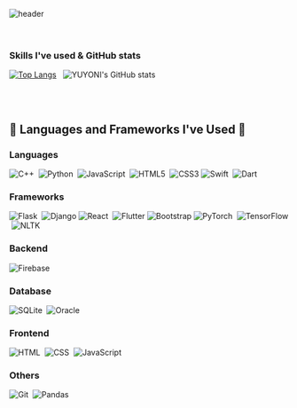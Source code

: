 ![header](https://capsule-render.vercel.app/api?type=waving&color=0:B2BED9,90:B7D4CD&height=200&&section=footer&text=Welcome%20to%20My%20Code%20Space!&fontSize=55&fontColor=FFFFFF&borderRadius=30&animation=twinkling&fontAlignY=65)
<br/><br/><br/>
### Skills I've used & GitHub stats

[![Top Langs](https://github-readme-stats.vercel.app/api/top-langs/?username=yuyoni&layout=compact&langs_count=8&theme=vue-dark&bg_color=FFFFFF&title_color=445878&text_color=000000)](https://github.com/anuraghazra/github-readme-stats) &nbsp; ![YUYONI's GitHub stats](https://github-readme-stats.vercel.app/api?username=yuyoni&show_icons=true&theme=graywhite&rank_icon=github)

<br/><br/>
## 🔨 Languages and Frameworks I've Used 🔨

### **Languages**
![C++](https://img.shields.io/badge/C++-00599C?style=for-the-badge&logo=cplusplus&logoColor=white) &nbsp;![Python](https://img.shields.io/badge/Python-3776AB?style=for-the-badge&logo=python&logoColor=white) &nbsp;![JavaScript](https://img.shields.io/badge/JavaScript-F7DF1E?style=for-the-badge&logo=javascript&logoColor=black) &nbsp;![HTML5](https://img.shields.io/badge/HTML5-E34F26?style=for-the-badge&logo=html5&logoColor=white) &nbsp;![CSS3](https://img.shields.io/badge/CSS3-1572B6?style=for-the-badge&logo=css3&logoColor=white)
![Swift](https://img.shields.io/badge/Swift-FA7343?style=for-the-badge&logo=swift&logoColor=white) &nbsp;![Dart](https://img.shields.io/badge/Dart-0175C2?style=for-the-badge&logo=dart&logoColor=white)

### **Frameworks**
![Flask](https://img.shields.io/badge/Flask-000000?style=for-the-badge&logo=flask&logoColor=white) &nbsp;![Django](https://img.shields.io/badge/Django-092E20?style=for-the-badge&logo=django&logoColor=white)
![React](https://img.shields.io/badge/React-61DAFB?style=for-the-badge&logo=react&logoColor=white) &nbsp;![Flutter](https://img.shields.io/badge/Flutter-02569B?style=for-the-badge&logo=flutter&logoColor=white)
![Bootstrap](https://img.shields.io/badge/Bootstrap-7952B3?style=for-the-badge&logo=bootstrap&logoColor=white)
![PyTorch](https://img.shields.io/badge/PyTorch-EE4C2C?style=for-the-badge&logo=pytorch&logoColor=white) &nbsp;![TensorFlow](https://img.shields.io/badge/TensorFlow-FF6F00?style=for-the-badge&logo=tensorflow&logoColor=white) &nbsp;![NLTK](https://img.shields.io/badge/NLTK-01B168?style=for-the-badge&logo=nltk&logoColor=white)

### **Backend**
![Firebase](https://img.shields.io/badge/Firebase-FFCA28?style=for-the-badge&logo=firebase&logoColor=white) &nbsp;

### **Database**
![SQLite](https://img.shields.io/badge/SQLite-003B57?style=for-the-badge&logo=sqlite&logoColor=white) &nbsp;![Oracle](https://img.shields.io/badge/Oracle-F80000?style=for-the-badge&logo=oracle&logoColor=white)

### **Frontend**
![HTML](https://img.shields.io/badge/HTML5-E34F26?style=for-the-badge&logo=html5&logoColor=white) &nbsp;![CSS](https://img.shields.io/badge/CSS3-1572B6?style=for-the-badge&logo=css3&logoColor=white) &nbsp;![JavaScript](https://img.shields.io/badge/JavaScript-F7DF1E?style=for-the-badge&logo=javascript&logoColor=black)

### **Others**
![Git](https://img.shields.io/badge/Git-F05032?style=for-the-badge&logo=git&logoColor=white) &nbsp;![Pandas](https://img.shields.io/badge/Pandas-150458?style=for-the-badge&logo=pandas&logoColor=white) &nbsp;
